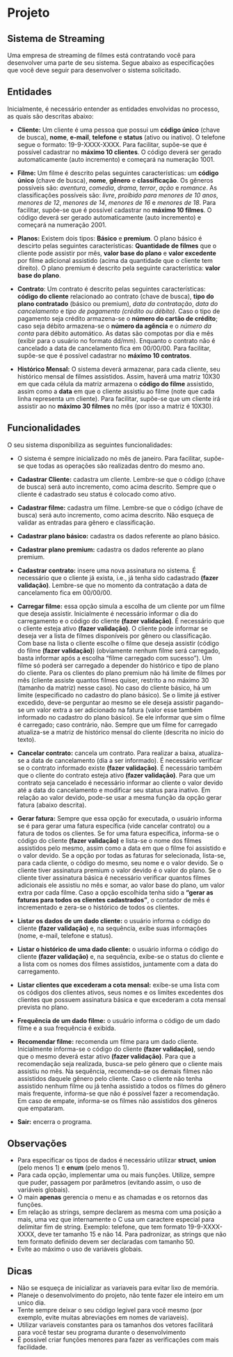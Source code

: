 # Projeto
## Sistema de Streaming

Uma empresa de streaming de filmes está contratando você para desenvolver uma parte de seu sistema. Segue abaixo as especificações que você deve seguir para desenvolver o sistema solicitado. 
## Entidades
Inicialmente, é necessário entender as entidades envolvidas no processo, as quais são descritas abaixo:

- **Cliente:** Um cliente é uma pessoa que possui um **código único** (chave de busca), **nome**, **e-mail**, **telefone** e **status** (ativo ou inativo). O telefone segue o formato: 19-9-XXXX-XXXX. Para facilitar, supõe-se que é possível cadastrar no **máximo 10 clientes**. O código deverá ser gerado automaticamente (auto incremento) e começará na numeração 1001.  

- **Filme:** Um filme é descrito pelas seguintes características: um **código único** (chave de busca), **nome**, **gênero** e **classificação**. Os gêneros possíveis são: *aventura*, *comedia*, *drama*, *terror*, *ação* e *romance*. As classificações possíveis são: *livre*, *proibido para menores de 10 anos*, *menores de 12*, *menores de 14*, *menores de 16* e *menores de 18*. Para facilitar, supõe-se que é possível cadastrar no **máximo 10 filmes**. O código deverá ser gerado automaticamente (auto incremento) e começará na numeração 2001.
- **Planos:** Existem dois tipos: **Básico** e **premium**. O plano básico é descirto pelas seguintes características: **Quantidade de filmes** que o cliente pode assistir por mês, **valor base do plano** e **valor excedente** por filme adicional assistido (acima da quantidade que o cliente tem direito). O plano premium é descrito pela seguinte característica: **valor base do plano**.
- **Contrato**: Um contrato é descrito pelas seguintes características: **código do cliente** relacionado ao contrato (chave de busca), **tipo do plano contratado** (básico ou premium), *data da contratação*, *data do cancelamento* e *tipo de pagamento (crédito ou débito)*. Caso o tipo de pagamento seja crédito armazena-se o **número do cartão de crédito**; caso seja débito armazena-se o **número da agência** e o *número da conta* para débito automático. As datas são compotas por dia e mês (exibir para o usuário no formato dd/mm). Enquanto o contrato não é cancelado a data de cancelamento fica em 00/00/00. Para facilitar, supõe-se que é possível cadastrar no **máximo 10 contratos**.
- **Histórico Mensal:** O sistema deverá armazenar, para cada cliente, seu histórico mensal de filmes assistidos. Assim, haverá uma matriz 10X30 em que cada célula da matriz armazena o **código do filme** assistido, assim como a **data** em que o cliente assistiu ao filme (note que cada linha representa um cliente). Para facilitar, supõe-se que um cliente irá assistir ao no **máximo 30 filmes** no mês (por isso a matriz é 10X30).
## Funcionalidades
O seu sistema disponibiliza as seguintes funcionalidades:
- O sistema é sempre inicializado no mês de janeiro. Para facilitar, supõe-se que todas as operações são realizadas dentro do mesmo ano.

- **Cadastrar Cliente:** cadastra um cliente. Lembre-se que o código (chave de busca) será auto incremento, como acima descrito. Sempre que o cliente é cadastrado seu status é colocado como ativo.
- **Cadastrar filme:** cadastra um filme. Lembre-se que o código (chave de busca) será auto incremento, como acima descrito. Não esqueça de validar as entradas para gênero e classificação.
- **Cadastrar plano básico:** cadastra os dados referente ao plano básico.
- **Cadastrar plano premium:** cadastra os dados referente ao plano premium.
- **Cadastrar contrato:** insere uma nova assinatura no sistema. É necessário que o cliente já exista, i.e., já tenha sido cadastrado **(fazer validação)**. Lembre-se que no momento da contratação a data de cancelamento fica em 00/00/00.
- **Carregar filme:** essa opção simula a escolha de um cliente por um filme que deseja assistir. Inicialmente é necessário informar o dia do carregamento e o código do cliente **(fazer validação)**. É necessário que o cliente esteja ativo **(fazer validação)**. O cliente pode informar se deseja ver a lista de filmes disponíveis por gênero ou classificação. Com base na lista o cliente escolhe o filme que deseja assistir (código do filme **(fazer validação)**) (obviamente nenhum filme será carregado, basta informar após a escolha “filme carregado com sucesso”). Um filme só poderá ser carregado a depender do histórico e tipo de plano do cliente. Para os clientes do plano premium não há limite de filmes por mês (cliente assiste quantos filmes quiser, restrito a no máximo 30 (tamanho da matriz) nesse caso). No caso do cliente básico, há um limite (especificado no cadastro do plano básico). Se o limite já estiver excedido, deve-se perguntar ao mesmo se ele deseja assistir pagando-se um valor extra a ser adicionado na fatura (valor esse também informado no cadastro do plano básico). Se ele informar que sim o filme é carregado; caso contrário, não. Sempre que um filme for carregado atualiza-se a matriz de histórico mensal do cliente (descrita no início do texto).
- **Cancelar contrato:** cancela um contrato. Para realizar a baixa, atualiza-se a data de cancelamento (dia a ser informado). É necessário verificar se o contrato informado existe **(fazer validação)**. É necessário também que o cliente do contrato esteja ativo **(fazer validação)**. Para que um contrato seja cancelado é necessário informar ao cliente o valor devido até a data do cancelamento e modificar seu status para inativo. Em relação ao valor devido, pode-se usar a mesma função da opção gerar fatura (abaixo descrita).
- **Gerar fatura:** Sempre que essa opção for executada, o usuário informa se é para gerar uma fatura específica (vide cancelar contrato) ou a fatura de todos os clientes. Se for uma fatura específica, informa-se o código do cliente **(fazer validação)** e lista-se o nome dos filmes assistidos pelo mesmo, assim como a data em que o filme foi assistido e o valor devido. Se a opção por todas as faturas for selecionada, lista-se, para cada cliente, o código do mesmo, seu nome e o valor devido. Se o cliente tiver assinatura premium o valor devido é o valor do plano. Se o cliente tiver assinatura básica é necessário verificar quantos filmes adicionais ele assistiu no mês e somar, ao valor base do plano, um valor extra por cada filme. Caso a opção escolhida tenha sido a **“gerar as faturas para todos os clientes cadastrados”**, o contador de mês é incrementado e zera-se o histórico de todos os clientes.
- **Listar os dados de um dado cliente:** o usuário informa o código do cliente **(fazer validação)** e, na sequência, exibe suas informações (nome, e-mail, telefone e status).
- **Listar o histórico de uma dado cliente:** o usuário informa o código do cliente **(fazer validação)** e, na sequência, exibe-se o status do cliente e a lista com os nomes dos filmes assistidos, juntamente com a data do carregamento.
- **Listar clientes que excederam a cota mensal:** exibe-se uma lista com os códigos dos clientes ativos, seus nomes e os limites excedentes dos clientes que possuem assinatura básica e que excederam a cota mensal prevista no plano.
- **Frequência de um dado filme:** o usuário informa o código de um dado filme e a sua frequência é exibida.
- **Recomendar filme:** recomenda um filme para um dado cliente. Inicialmente informa-se o código do cliente **(fazer validação)**, sendo que o mesmo deverá estar ativo **(fazer validação)**. Para que a recomendação seja realizada, busca-se pelo gênero que o cliente mais assistiu no mês. Na sequência, recomenda-se os demais filmes não assistidos daquele gênero pelo cliente. Caso o cliente não tenha assistido nenhum filme ou já tenha assistido a todos os filmes do gênero mais frequente, informa-se que não é possível fazer a recomendação. Em caso de empate, informa-se os filmes não assistidos dos gêneros que empataram.
- **Sair:** encerra o programa.
## Observações
- Para especificar os tipos de dados é necessário utilizar **struct**, **union** (pelo menos 1) e **enum** (pelo menos 1).
- Para cada opção, implementar uma ou mais funções. Utilize, sempre que puder, passagem por parâmetros (evitando assim, o uso de variáveis globais).
- O main **apenas** gerencia o menu e as chamadas e os retornos das funções.
- Em relação as strings, sempre declarem as mesma com uma posição a mais, uma vez que internamente o C usa um caractere especial para delimitar fim de string. Exemplo: telefone, que tem formato 19-9-XXXX-XXXX, deve ter tamanho 15 e não 14. Para padronizar, as strings que não tem formato definido devem ser declaradas com tamanho 50.
- Evite ao máximo o uso de variáveis globais.
## Dicas
- Não se esqueça de inicializar as variaveis para evitar lixo de memória.
- Planeje o desenvolvimento do projeto, não tente fazer ele inteiro em um unico dia.
- Tente sempre deixar o seu código legivel para você mesmo (por exemplo, evite muitas abreviações em nomes de variaveis).
- Utilizar variaveis constantes para os tamanhos dos vetores facilitará para você testar seu programa durante o desenvolvimento 
- É possivel criar funções menores para fazer as verificações com mais facilidade.
